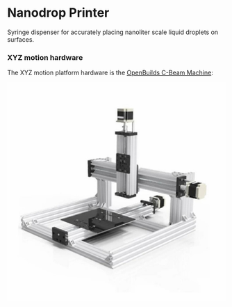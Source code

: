 # Nanodrop Printer

Syringe dispenser for accurately placing nanoliter scale liquid droplets on surfaces.

### XYZ motion hardware

The XYZ motion platform hardware is the [OpenBuilds C-Beam Machine](https://openbuildspartstore.com/openbuilds-c-beam-machine/):

![C-Beam Machine](https://github.com/matthew-yates/NanodropPrinter/blob/main/images/cbeammachine.jpg)
